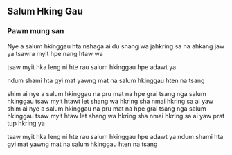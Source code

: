 ## Salum Hking Gau
### Pawm mung san 

Nye a salum hkinggau hta nshaga ai du shang wa
jahkring sa na ahkang jaw ya 
tsawra myit hpe nang htaw wa

tsaw myit hka leng ni hte rau 
salum hkinggau hpe adawt ya 

ndum shami hta gyi mat yawng mat na 
salum hkinggau hten na tsang 

shim ai nye a salum hkinggau na 
pru mat na hpe grai tsang nga 
salum hkinggau tsaw myit htawt let shang wa 
hkring sha nmai hkring sa ai yaw 
shim ai nye a salum hkinggau na 
pru mat na hpe grai tsang nga 
salum hkinggau tsaw myit htaw let shang wa 
hkring sha nmai hkring sa ai yaw 
prat tup hkring ya 

tsaw myit hka leng ni hte rau 
salum hkinggau hpe adawt ya 
ndum shami hta gyi mat yawng mat na 
salum hkinggau hten na tsang 

